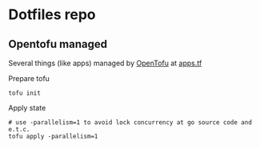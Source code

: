 # Dotfiles repo

## Opentofu managed

Several things (like apps) managed by [OpenTofu](https://opentofu.org) at [apps.tf](apps.tf)

Prepare tofu
```
tofu init
```

Apply state
```
# use -parallelism=1 to avoid lock concurrency at go source code and e.t.c.
tofu apply -parallelism=1
```